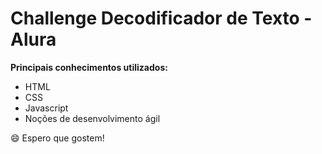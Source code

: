 # Challenge Decodificador de Texto - Alura

**Principais conhecimentos utilizados:**

- HTML
- CSS
- Javascript
- Noções de desenvolvimento ágil

:smile: Espero que gostem!
